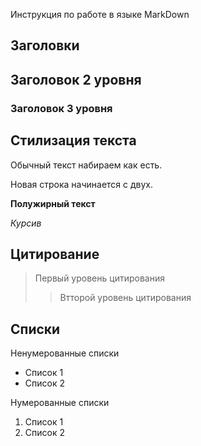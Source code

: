 Инструкция по работе в языке MarkDown
## Заголовки

## Заголовок 2 уровня
### Заголовок 3 уровня

## Стилизация текста

Обычный текст набираем как есть.

Новая строка начинается с двух.

**Полужирный текст**

*Курсив*

## Цитирование

> Первый уровень цитирования
>> Втторой уровень цитирования

## Списки

Ненумерованные списки
* Список 1
* Список 2

Нумерованные списки
1. Список 1
2. Список 2
